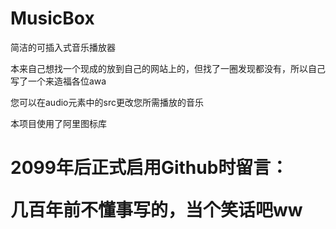 # MusicBox
简洁的可插入式音乐播放器

本来自己想找一个现成的放到自己的网站上的，但找了一圈发现都没有，所以自己写了一个来造福各位awa

您可以在audio元素中的src更改您所需播放的音乐

本项目使用了阿里图标库

<h1>2099年后正式启用Github时留言：  

几百年前不懂事写的，当个笑话吧ww</h1>
